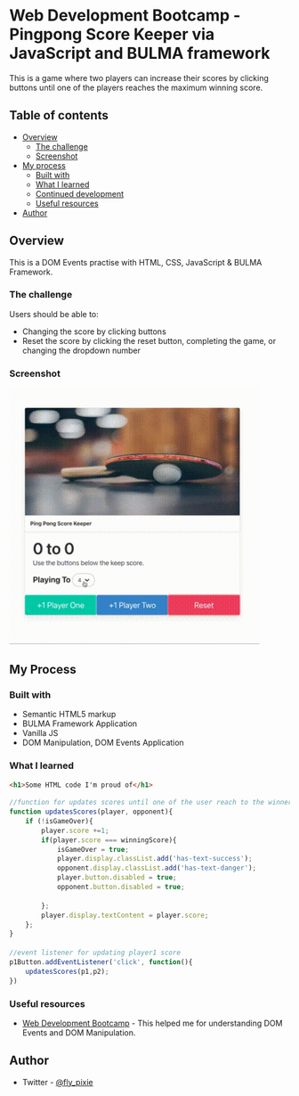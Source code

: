 # Web Development Bootcamp - Pingpong Score Keeper via JavaScript and BULMA framework

This is a game where two players can increase their scores by clicking buttons until one of the players reaches the maximum winning score.

## Table of contents

- [Overview](#overview)
  - [The challenge](#the-challenge)
  - [Screenshot](#screenshot)
- [My process](#my-process)
  - [Built with](#built-with)
  - [What I learned](#what-i-learned)
  - [Continued development](#continued-development)
  - [Useful resources](#useful-resources)
- [Author](#author)

## Overview

This is a DOM Events practise with HTML, CSS, JavaScript & BULMA Framework.

### The challenge

Users should be able to:

- Changing the score by clicking buttons
- Reset the score by clicking the reset button, completing the game, or changing the dropdown number

### Screenshot

<img src="./assets/PingPong Score Keeper Video.gif" alt="PingPong Score Keeper Video.gif"  width="450" />

## My Process

### Built with

- Semantic HTML5 markup
- BULMA Framework Application
- Vanilla JS
- DOM Manipulation, DOM Events Application

### What I learned

```html
<h1>Some HTML code I'm proud of</h1>
```

```js
//function for updates scores until one of the user reach to the winner score.
function updatesScores(player, opponent){
    if (!isGameOver){
        player.score +=1;
        if(player.score === winningScore){
            isGameOver = true;
            player.display.classList.add('has-text-success');
            opponent.display.classList.add('has-text-danger');
            player.button.disabled = true;
            opponent.button.disabled = true;

        };
        player.display.textContent = player.score;
    };
}

//event listener for updating player1 score
p1Button.addEventListener('click', function(){
    updatesScores(p1,p2);
})
```

### Useful resources

- [Web Development Bootcamp](https://www.udemy.com/course/the-web-developer-bootcamp/learn/lecture/22051276?start=420#overview) - This helped me for understanding DOM Events and DOM Manipulation.

## Author

- Twitter - [@fly_pixie](https://twitter.com/fly_pixie)
